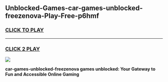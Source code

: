 
## Unblocked-Games-car-games-unblocked-freezenova-Play-Free-p6hmf
<h3>
<a href="https://premium76.site?title=car-games-unblocked-freezenova&ref=10A">CLICK TO PLAY</a></h3>
<hr>

<h3>
<a href="https://premium76.site?title=car-games-unblocked-freezenova&ref=10A">CLICK 2 PLAY</a>
  
</h3>

<a href="https://premium76.site?title=car-games-unblocked-freezenova&ref=10A"><img src="https://clearcache.store/games.png"></a>


**car-games-unblocked-freezenova games unblocked: Your Gateway to Fun and Accessible Online Gaming**
